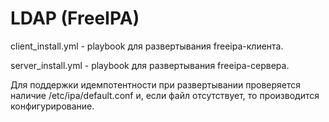 #  LDAP (FreeIPA)

client_install.yml - playbook для развертывания freeipa-клиента.

server_install.yml - playbook для развертывания freeipa-сервера.

Для поддержки идемпотентности при развертывании проверяется наличие /etc/ipa/default.conf и, если файл отсутствует, то производится 
конфигурирование.
